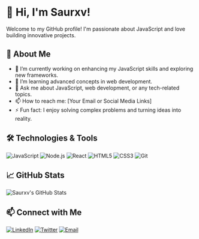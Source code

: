 # 👋 Hi, I'm Saurxv!

Welcome to my GitHub profile! I'm passionate about JavaScript and love building innovative projects.

## 🚀 About Me

- 🔭 I’m currently working on enhancing my JavaScript skills and exploring new frameworks.
- 🌱 I’m learning advanced concepts in web development.
- 💬 Ask me about JavaScript, web development, or any tech-related topics.
- 📫 How to reach me: [Your Email or Social Media Links]
- ⚡ Fun fact: I enjoy solving complex problems and turning ideas into reality.

## 🛠️ Technologies & Tools

![JavaScript](https://img.shields.io/badge/-JavaScript-black?style=flat-square&logo=javascript)
![Node.js](https://img.shields.io/badge/-Node.js-black?style=flat-square&logo=node.js)
![React](https://img.shields.io/badge/-React-black?style=flat-square&logo=react)
![HTML5](https://img.shields.io/badge/-HTML5-black?style=flat-square&logo=html5)
![CSS3](https://img.shields.io/badge/-CSS3-black?style=flat-square&logo=css3)
![Git](https://img.shields.io/badge/-Git-black?style=flat-square&logo=git)

## 📈 GitHub Stats

![Saurxv's GitHub Stats](https://github-readme-stats.vercel.app/api?username=saurxvWz&show_icons=true&theme=radical)

## 📫 Connect with Me

[![LinkedIn](https://img.shields.io/badge/-LinkedIn-blue?style=flat-square&logo=linkedin)](https://www.linkedin.com/in/yourprofile)
[![Twitter](https://img.shields.io/badge/-Twitter-blue?style=flat-square&logo=twitter)](https://twitter.com/yourprofile)
[![Email](https://img.shields.io/badge/-Email-red?style=flat-square&logo=gmail)](mailto:youremail@example.com)
